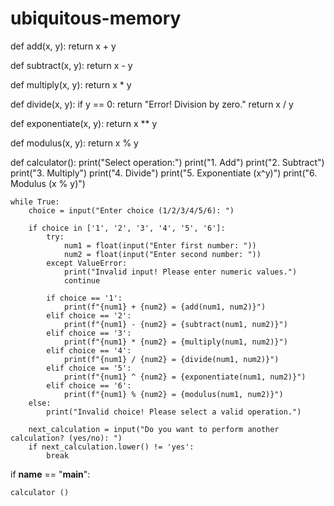 # ubiquitous-memory
def add(x, y):
    return x + y

def subtract(x, y):
    return x - y

def multiply(x, y):
    return x * y

def divide(x, y):
    if y == 0:
        return "Error! Division by zero."
    return x / y

def exponentiate(x, y):
    return x ** y

def modulus(x, y):
    return x % y

def calculator():
    print("Select operation:")
    print("1. Add")
    print("2. Subtract")
    print("3. Multiply")
    print("4. Divide")
    print("5. Exponentiate (x^y)")
    print("6. Modulus (x % y)")

    while True:
        choice = input("Enter choice (1/2/3/4/5/6): ")

        if choice in ['1', '2', '3', '4', '5', '6']:
            try:
                num1 = float(input("Enter first number: "))
                num2 = float(input("Enter second number: "))
            except ValueError:
                print("Invalid input! Please enter numeric values.")
                continue

            if choice == '1':
                print(f"{num1} + {num2} = {add(num1, num2)}")
            elif choice == '2':
                print(f"{num1} - {num2} = {subtract(num1, num2)}")
            elif choice == '3':
                print(f"{num1} * {num2} = {multiply(num1, num2)}")
            elif choice == '4':
                print(f"{num1} / {num2} = {divide(num1, num2)}")
            elif choice == '5':
                print(f"{num1} ^ {num2} = {exponentiate(num1, num2)}")
            elif choice == '6':
                print(f"{num1} % {num2} = {modulus(num1, num2)}")
        else:
            print("Invalid choice! Please select a valid operation.")

        next_calculation = input("Do you want to perform another calculation? (yes/no): ")
        if next_calculation.lower() != 'yes':
            break
            
if __name__ == "__main__":

    calculator ()
